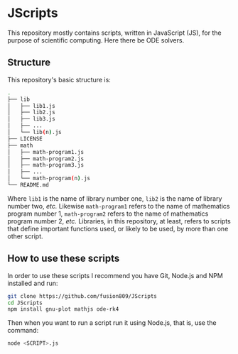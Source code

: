 # JScripts
This repository mostly contains scripts, written in JavaScript (JS), for the purpose of scientific computing. Here there be ODE solvers.

## Structure
This repository's basic structure is:

```bash
.
├── lib
│   ├── lib1.js
│   ├── lib2.js
│   ├── lib3.js
│   ├── ...
│   └── lib(n).js
├── LICENSE
├── math
│   ├── math-program1.js
│   ├── math-program2.js
│   ├── math-program3.js
│   ├── ...
│   └── math-program(n).js
└── README.md
```

Where `lib1` is the name of library number one, `lib2` is the name of library number two, *etc.* Likewise `math-program1` refers to the name of mathematics program number 1, `math-program2` refers to the name of mathematics program number 2, *etc.* Libraries, in this repository, at least, refers to scripts that define important functions used, or likely to be used, by more than one other script.

## How to use these scripts
In order to use these scripts I recommend you have Git, Node.js and NPM installed and run:

```bash
git clone https://github.com/fusion809/JScripts
cd JScripts
npm install gnu-plot mathjs ode-rk4
```

Then when you want to run a script run it using Node.js, that is, use the command:

```bash
node <SCRIPT>.js
```
